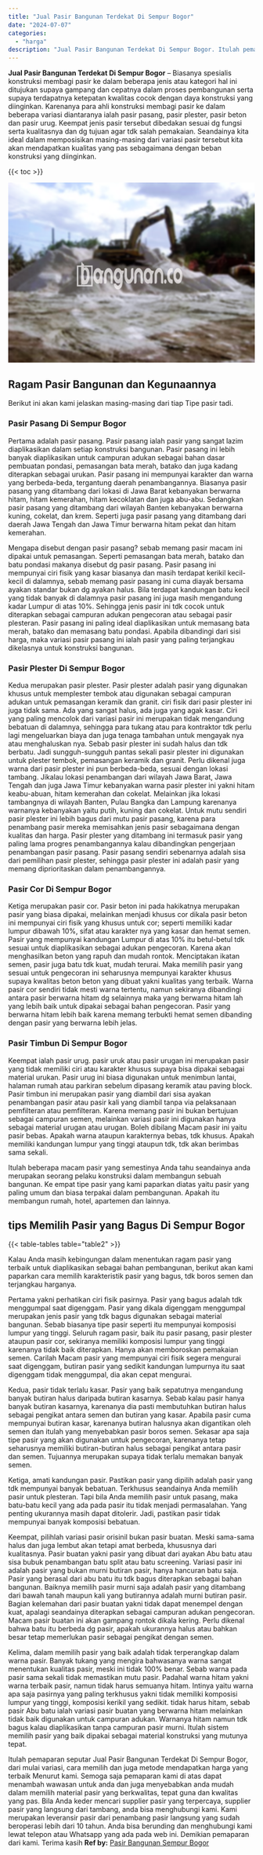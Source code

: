 ```yaml
---
title: "Jual Pasir Bangunan Terdekat Di Sempur Bogor"
date: "2024-07-07"
categories: 
  - "harga"
description: "Jual Pasir Bangunan Terdekat Di Sempur Bogor. Itulah pemaparan seputar Jual Pasir Bangunan Terdekat Di Sempur Bogor, dari mulai variasi, cara memilih dan jug..."
---
```


**Jual Pasir Bangunan Terdekat Di Sempur Bogor** – Biasanya spesialis konstruksi membagi pasir ke dalam beberapa jenis atau kategori hal ini ditujukan supaya gampang dan cepatnya dalam proses pembangunan serta supaya terdapatnya ketepatan kwalitas cocok dengan daya konstruksi yang diinginkan. Karenanya para ahli konstruksi membagi pasir ke dalam beberapa variasi diantaranya ialah pasir pasang, pasir plester, pasir beton dan pasir urug. Keempat jenis pasir tersebut dibedakan sesuai dg fungsi serta kualitasnya dan dg tujuan agar tdk salah pemakaian. Seandainya kita ideal dalam memposisikan masing-masing dari variasi pasir tersebut kita akan mendapatkan kualitas yang pas sebagaimana dengan beban konstruksi yang diinginkan.

{{< toc >}}

![Jual Pasir Bangunan Terdekat Di Sempur Bogor](/images/jual-pasir-bangunan-42.png)

## Ragam Pasir Bangunan dan Kegunaannya

Berikut ini akan kami jelaskan masing-masing dari tiap Tipe pasir tadi.

### Pasir Pasang Di Sempur Bogor

Pertama adalah pasir pasang. Pasir pasang ialah pasir yang sangat lazim diaplikasikan dalam setiap konstruksi bangunan. Pasir pasang ini lebih banyak diaplikasikan untuk campuran adukan sebagai bahan dasar pembuatan pondasi, pemasangan bata merah, batako dan juga kadang diterapkan sebagai urukan. Pasir pasang ini mempunyai karakter dan warna yang berbeda-beda, tergantung daerah penambangannya. Biasanya pasir pasang yang ditambang dari lokasi di Jawa Barat kebanyakan berwarna hitam, hitam kemerahan, hitam kecoklatan dan juga abu-abu. Sedangkan pasir pasang yang ditambang dari wilayah Banten kebanyakan berwarna kuning, cokelat, dan krem. Seperti juga pasir pasang yang ditambang dari daerah Jawa Tengah dan Jawa Timur berwarna hitam pekat dan hitam kemerahan.

Mengapa disebut dengan pasir pasang? sebab memang pasir macam ini dipakai untuk pemasangan. Seperti pemasangan bata merah, batako dan batu pondasi makanya disebut dg pasir pasang. Pasir pasang ini mempunyai ciri fisik yang kasar biasanya dan masih terdapat kerikil kecil-kecil di dalamnya, sebab memang pasir pasang ini cuma diayak bersama ayakan standar bukan dg ayakan halus. Bila terdapat kandungan batu kecil yang tidak banyak di dalamnya pasir pasang ini juga masih mengandung kadar Lumpur di atas 10%. Sehingga jenis pasir ini tdk cocok untuk diterapkan sebagai campuran adukan pengecoran atau sebagai pasir plesteran. Pasir pasang ini paling ideal diaplikasikan untuk memasang bata merah, batako dan memasang batu pondasi. Apabila dibandingi dari sisi harga, maka variasi pasir pasang ini ialah pasir yang paling terjangkau dikelasnya untuk konstruksi bangunan.

### Pasir Plester Di Sempur Bogor

Kedua merupakan pasir plester. Pasir plester adalah pasir yang digunakan khusus untuk memplester tembok atau digunakan sebagai campuran adukan untuk pemasangan keramik dan granit. ciri fisik dari pasir plester ini juga tidak sama. Ada yang sangat halus, ada juga yang agak kasar. Ciri yang paling mencolok dari variasi pasir ini merupakan tidak mengandung bebatuan di dalamnya, sehingga para tukang atau para kontraktor tdk perlu lagi mengeluarkan biaya dan juga tenaga tambahan untuk mengayak nya atau menghaluskan nya. Sebab pasir plester ini sudah halus dan tdk berbatu. Jadi sungguh-sungguh pantas sekali pasir plester ini digunakan untuk plester tembok, pemasangan keramik dan granit. Perlu dikenal juga warna dari pasir plester ini pun berbeda-beda, sesuai dengan lokasi tambang. Jikalau lokasi penambangan dari wilayah Jawa Barat, Jawa Tengah dan juga Jawa Timur kebanyakan warna pasir plester ini yakni hitam keabu-abuan, hitam kemerahan dan cokelat. Melainkan jika lokasi tambangnya di wilayah Banten, Pulau Bangka dan Lampung karenanya warnanya kebanyakan yaitu putih, kuning dan cokelat. Untuk mutu sendiri pasir plester ini lebih bagus dari mutu pasir pasang, karena para penambang pasir mereka memisahkan jenis pasir sebagaimana dengan kualitas dan harga. Pasir plester yang ditambang ini termasuk pasir yang paling lama progres penambangannya kalau dibandingkan pengerjaan penambangan pasir pasang. Pasir pasang sendiri sebenarnya adalah sisa dari pemilihan pasir plester, sehingga pasir plester ini adalah pasir yang memang diprioritaskan dalam penambangannya.

### Pasir Cor Di Sempur Bogor

Ketiga merupakan pasir cor. Pasir beton ini pada hakikatnya merupakan pasir yang biasa dipakai, melainkan menjadi khusus cor dikala pasir beton ini mempunyai ciri fisik yang khusus untuk cor; seperti memiliki kadar lumpur dibawah 10%, sifat atau karakter nya yang kasar dan hemat semen. Pasir yang mempunyai kandungan Lumpur di atas 10% itu betul-betul tdk sesuai untuk diaplikasikan sebagai adukan pengecoran. Karena akan menghasilkan beton yang rapuh dan mudah rontok. Menciptakan ikatan semen, pasir juga batu tdk kuat, mudah terurai. Maka memilih pasir yang sesuai untuk pengecoran ini seharusnya mempunyai karakter khusus supaya kwalitas beton beton yang dibuat yakni kualitas yang terbaik. Warna pasir cor sendiri tidak mesti warna tertentu, namun sekiranya dibandingi antara pasir berwarna hitam dg selainnya maka yang berwarna hitam lah yang lebih baik untuk dipakai sebagai bahan pengecoran. Pasir yang berwarna hitam lebih baik karena memang terbukti hemat semen dibanding dengan pasir yang berwarna lebih jelas.

### Pasir Timbun Di Sempur Bogor

Keempat ialah pasir urug. pasir uruk atau pasir urugan ini merupakan pasir yang tidak memiliki ciri atau karakter khusus supaya bisa dipakai sebagai material urukan. Pasir urug ini biasa digunakan untuk menimbun lantai, halaman rumah atau parkiran sebelum dipasang keramik atau paving block. Pasir timbun ini merupakan pasir yang diambil dari sisa ayakan penambangan pasir atau pasir kali yang diambil tanpa via pelaksanaan pemfilteran atau pemfilteran. Karena memang pasir ini bukan bertujuan sebagai campuran semen, melainkan variasi pasir ini digunakan hanya sebagai material urugan atau urugan. Boleh dibilang Macam pasir ini yaitu pasir bebas. Apakah warna ataupun karakternya bebas, tdk khusus. Apakah memiliki kandungan lumpur yang tinggi ataupun tdk, tdk akan berimbas sama sekali.

Itulah beberapa macam pasir yang semestinya Anda tahu seandainya anda merupakan seorang pelaku konstruksi dalam membangun sebuah bangunan. Ke empat tipe pasir yang kami paparkan diatas yaitu pasir yang paling umum dan biasa terpakai dalam pembangunan. Apakah itu membangun rumah, hotel, apartemen dan lainnya.

## tips Memilih Pasir yang Bagus Di Sempur Bogor

{{< table-tables table="table2" >}}

Kalau Anda masih kebingungan dalam menentukan ragam pasir yang terbaik untuk diaplikasikan sebagai bahan pembangunan, berikut akan kami paparkan cara memilih karakteristik pasir yang bagus, tdk boros semen dan terjangkau harganya.

Pertama yakni perhatikan ciri fisik pasirnya. Pasir yang bagus adalah tdk menggumpal saat digenggam. Pasir yang dikala digenggam menggumpal merupakan jenis pasir yang tdk bagus digunakan sebagai material bangunan. Sebab biasanya tipe pasir seperti itu mempunyai komposisi lumpur yang tinggi. Seluruh ragam pasir, baik itu pasir pasang, pasir plester ataupun pasir cor, sekiranya memiliki komposisi lumpur yang tinggi karenanya tidak baik diterapkan. Hanya akan memboroskan pemakaian semen. Carilah Macam pasir yang mempunyai ciri fisik segera mengurai saat digenggam, butiran pasir yang sedikit kandungan lumpurnya itu saat digenggam tidak menggumpal, dia akan cepat mengurai.

Kedua, pasir tidak terlalu kasar. Pasir yang baik sepatutnya mengandung banyak butiran halus daripada butiran kasarnya. Sebab kalau pasir hanya banyak butiran kasarnya, karenanya dia pasti membutuhkan butiran halus sebagai pengikat antara semen dan butiran yang kasar. Apabila pasir cuma mempunyai butiran kasar, karenanya butiran halusnya akan digantikan oleh semen dan itulah yang menyebabkan pasir boros semen. Sekasar apa saja tipe pasir yang akan digunakan untuk pengecoran, karenanya tetap seharusnya memiliki butiran-butiran halus sebagai pengikat antara pasir dan semen. Tujuannya merupakan supaya tidak terlalu memakan banyak semen.

Ketiga, amati kandungan pasir. Pastikan pasir yang dipilih adalah pasir yang tdk mempunyai banyak bebatuan. Terkhusus seandainya Anda memilih pasir untuk plesteran. Tapi bila Anda memilih pasir untuk pasang, maka batu-batu kecil yang ada pada pasir itu tidak menjadi permasalahan. Yang penting ukurannya masih dapat ditolerir. Jadi, pastikan pasir tidak mempunyai banyak komposisi bebatuan.

Keempat, pilihlah variasi pasir orisinil bukan pasir buatan. Meski sama-sama halus dan juga lembut akan tetapi amat berbeda, khususnya dari kualitasnya. Pasir buatan yakni pasir yang dibuat dari ayakan Abu batu atau sisa bubuk penambangan batu split atau batu screening. Variasi pasir ini adalah pasir yang bukan murni butiran pasir, hanya hancuran batu saja. Pasir yang berasal dari abu batu itu tdk bagus diterapkan sebagai bahan bangunan. Baiknya memilih pasir murni saja adalah pasir yang ditambang dari bawah tanah maupun kali yang butirannya adalah murni butiran pasir. Bagian kelemahan dari pasir buatan yakni tidak dapat menempel dengan kuat, apalagi seandainya diterapkan sebagai campuran adukan pengecoran. Macam pasir buatan ini akan gampang rontok dikala kering. Perlu dikenal bahwa batu itu berbeda dg pasir, apakah ukurannya halus atau bahkan besar tetap memerlukan pasir sebagai pengikat dengan semen.

Kelima, dalam memilih pasir yang baik adalah tidak terperangkap dalam warna pasir. Banyak tukang yang mengira bahwasanya warna sangat menentukan kualitas pasir, meski ini tidak 100% benar. Sebab warna pada pasir sama sekali tidak memastikan mutu pasir. Padahal warna hitam yakni warna terbaik pasir, namun tidak harus semuanya hitam. Intinya yaitu warna apa saja pasirnya yang paling terkhusus yakni tidak memiliki komposisi lumpur yang tinggi, komposisi kerikil yang sedikit. tidak harus hitam, sebab pasir Abu batu ialah variasi pasir buatan yang berwarna hitam melainkan tidak baik digunakan untuk campuran adukan. Warnanya hitam namun tdk bagus kalau diaplikasikan tanpa campuran pasir murni. Itulah sistem memilih pasir yang baik dipakai sebagai material konstruksi yang mutunya tepat.

Itulah pemaparan seputar Jual Pasir Bangunan Terdekat Di Sempur Bogor, dari mulai variasi, cara memilih dan juga metode mendapatkan harga yang terbaik Menurut kami. Semoga saja pemaparan kami di atas dapat menambah wawasan untuk anda dan juga menyebabkan anda mudah dalam memilih material pasir yang berkwalitas, tepat guna dan kwalitas yang pas. Bila Anda keder mencari supplier pasir yang terpercaya, supplier pasir yang langsung dari tambang, anda bisa menghubungi kami. Kami merupakan leveransir pasir dari penambang pasir langsung yang sudah beroperasi lebih dari 10 tahun. Anda bisa berunding dan menghubungi kami lewat telepon atau Whatsapp yang ada pada web ini. Demikian pemaparan dari kami. Terima kasih
**Ref by:** [Pasir Bangunan Sempur Bogor](https://id.wikipedia.org/wiki/Pasir)
